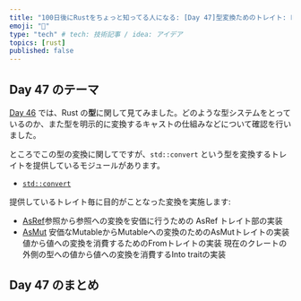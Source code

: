 ```yaml
---
title: "100日後にRustをちょっと知ってる人になる: [Day 47]型変換ためのトレイト: From / Into"
emoji: "🦀"
type: "tech" # tech: 技術記事 / idea: アイデア
topics: [rust]
published: false
---
```

## Day 47 のテーマ

[Day 46](https://zenn.dev/shinyay/articles/hello-rust-day046) では、Rust の**型**に関して見てみました。どのような型システムをとっているのか、また型を明示的に変換するキャストの仕組みなどについて確認を行いました。

ところでこの型の変換に関してですが、`std::convert` という型を変換するトレイトを提供しているモジュールがあります。

- [`std::convert`](https://doc.rust-lang.org/std/convert/index.html)

提供しているトレイト毎に目的がことなった変換を実施します:

- [AsRef](https://doc.rust-lang.org/std/convert/trait.AsRef.html)参照から参照への変換を安価に行うための AsRef トレイト部の実装
- [AsMut](https://doc.rust-lang.org/std/convert/trait.AsMut.html) 安価なMutableからMutableへの変換のためのAsMutトレイトの実装
値から値への変換を消費するためのFromトレイトの実装
現在のクレートの外側の型への値から値への変換を消費するInto traitの実装


## Day 47 のまとめ
